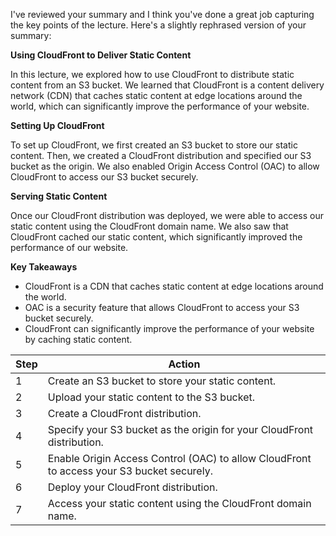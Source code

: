 I've reviewed your summary and I think you've done a great job capturing the key points of the lecture. Here's a slightly rephrased version of your summary:

**Using CloudFront to Deliver Static Content**

In this lecture, we explored how to use CloudFront to distribute static content from an S3 bucket. We learned that CloudFront is a content delivery network (CDN) that caches static content at edge locations around the world, which can significantly improve the performance of your website.

**Setting Up CloudFront**

To set up CloudFront, we first created an S3 bucket to store our static content. Then, we created a CloudFront distribution and specified our S3 bucket as the origin. We also enabled Origin Access Control (OAC) to allow CloudFront to access our S3 bucket securely.

**Serving Static Content**

Once our CloudFront distribution was deployed, we were able to access our static content using the CloudFront domain name. We also saw that CloudFront cached our static content, which significantly improved the performance of our website.

**Key Takeaways**

- CloudFront is a CDN that caches static content at edge locations around the world.
- OAC is a security feature that allows CloudFront to access your S3 bucket securely.
- CloudFront can significantly improve the performance of your website by caching static content.



|Step|Action|
|---|---|
|1|Create an S3 bucket to store your static content.|
|2|Upload your static content to the S3 bucket.|
|3|Create a CloudFront distribution.|
|4|Specify your S3 bucket as the origin for your CloudFront distribution.|
|5|Enable Origin Access Control (OAC) to allow CloudFront to access your S3 bucket securely.|
|6|Deploy your CloudFront distribution.|
|7|Access your static content using the CloudFront domain name.|